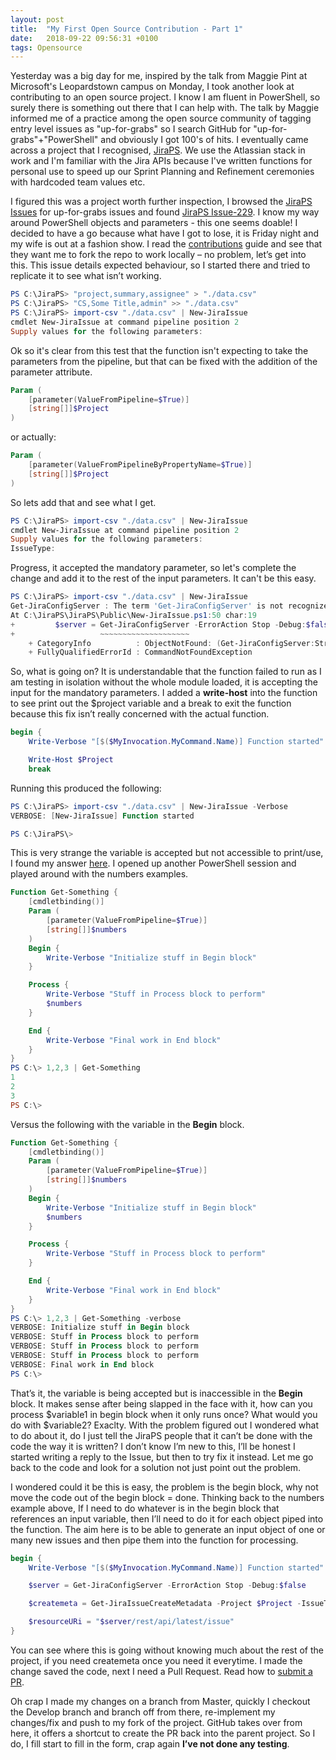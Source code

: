 ```yaml
---
layout: post
title:  "My First Open Source Contribution - Part 1"
date:   2018-09-22 09:56:31 +0100
tags: Opensource
---
```


Yesterday was a big day for me, inspired by the talk from Maggie Pint at Microsoft's Leopardstown campus on Monday, I took another look at contributing to an open source project. I know I am fluent in PowerShell, so surely there is something out there that I can help with. The talk by Maggie informed me of a practice among the open source community of tagging entry level issues as "up-for-grabs" so I search GitHub for "up-for-grabs"+"PowerShell" and obviously I got 100's of hits. I eventually came across a project that I recognised, [JiraPS](https://github.com/AtlassianPS/JiraPS/). We use the Atlassian stack in work and I'm familiar with the Jira APIs because I've written functions for personal use to speed up our Sprint Planning and Refinement ceremonies with hardcoded team values etc.

I figured this was a project worth further inspection, I browsed the [JiraPS Issues](https://github.com/AtlassianPS/JiraPS/issues/) for up-for-grabs issues and found [JiraPS Issue-229](https://github.com/AtlassianPS/JiraPS/issues/229). I know my way around PowerShell objects and parameters - this one seems doable! I decided to have a go because what have I got to lose, it is Friday night and my wife is out at a fashion show. I read the [contributions](https://atlassianps.org/docs/Contributing/) guide and see that they want me to fork the repo to work locally – no problem, let’s get into this.
This issue details expected behaviour, so I started there and tried to replicate it to see what isn’t working.

```powershell
PS C:\JiraPS> "project,summary,assignee" > "./data.csv"
PS C:\JiraPS> "CS,Some Title,admin" >> "./data.csv"
PS C:\JiraPS> import-csv "./data.csv" | New-JiraIssue
cmdlet New-JiraIssue at command pipeline position 2
Supply values for the following parameters:
```

Ok so it's clear from this test that the function isn't expecting to take the parameters from the pipeline, but that can be fixed with the addition of the parameter attribute.

```powershell
Param (
    [parameter(ValueFromPipeline=$True)]
    [string[]]$Project
)
```

or actually: 

```powershell
Param (
    [parameter(ValueFromPipelineByPropertyName=$True)]
    [string[]]$Project
)
```

So lets add that and see what I get.

```powershell
PS C:\JiraPS> import-csv "./data.csv" | New-JiraIssue
cmdlet New-JiraIssue at command pipeline position 2
Supply values for the following parameters:
IssueType:
```

Progress, it accepted the mandatory parameter, so let's complete the change and add it to the rest of the input parameters. It can't be this easy.

```powershell
PS C:\JiraPS> import-csv "./data.csv" | New-JiraIssue
Get-JiraConfigServer : The term 'Get-JiraConfigServer' is not recognized as the name of a cmdlet, function, script file, or operable program. Check the spelling of the name, or if a path was included, verify that the path is correct and try again.
At C:\JiraPS\JiraPS\Public\New-JiraIssue.ps1:50 char:19
+         $server = Get-JiraConfigServer -ErrorAction Stop -Debug:$fals ...
+                   ~~~~~~~~~~~~~~~~~~~~
    + CategoryInfo          : ObjectNotFound: (Get-JiraConfigServer:String) [], CommandNotFoundException
    + FullyQualifiedErrorId : CommandNotFoundException
```

So, what is going on? It is understandable that the function failed to run as I am testing in isolation without the whole module loaded, it is accepting the input for the mandatory parameters.
I added a **write-host** into the function to see print out the $project variable and a break to exit the function because this fix isn’t really concerned with the actual function.

```powershell
begin {
    Write-Verbose "[$($MyInvocation.MyCommand.Name)] Function started"

    Write-Host $Project
    break
```

Running this produced the following:

```powershell
PS C:\JiraPS> import-csv "./data.csv" | New-JiraIssue -Verbose
VERBOSE: [New-JiraIssue] Function started

PS C:\JiraPS\>
```

This is very strange the variable is accepted but not accessible to print/use, I found my answer [here]( https://learn-powershell.net/2013/05/07/tips-on-implementing-pipeline-support/). I opened up another PowerShell session and played around with the numbers examples. 

```powershell
Function Get-Something {
    [cmdletbinding()]
    Param (
        [parameter(ValueFromPipeline=$True)]
        [string[]]$numbers
    )
    Begin {
        Write-Verbose "Initialize stuff in Begin block"
    }

    Process {
        Write-Verbose "Stuff in Process block to perform"
        $numbers
    }

    End {
        Write-Verbose "Final work in End block"
    }
}
PS C:\> 1,2,3 | Get-Something
1
2
3
PS C:\>
```

Versus the following with the variable in the **Begin** block.

```powershell
Function Get-Something {
    [cmdletbinding()]
    Param (
        [parameter(ValueFromPipeline=$True)]
        [string[]]$numbers
    )
    Begin {
        Write-Verbose "Initialize stuff in Begin block"
        $numbers
    }

    Process {
        Write-Verbose "Stuff in Process block to perform"
    }

    End {
        Write-Verbose "Final work in End block"
    }
}
PS C:\> 1,2,3 | Get-Something -verbose
VERBOSE: Initialize stuff in Begin block
VERBOSE: Stuff in Process block to perform
VERBOSE: Stuff in Process block to perform
VERBOSE: Stuff in Process block to perform
VERBOSE: Final work in End block
PS C:\>
```

That’s it, the variable is being accepted but is inaccessible in the **Begin** block. It makes sense after being slapped in the face with it, how can you process $variable1 in begin block when it only runs once? What would you do with $variable2? Exaclty.
With the problem figured out I wondered what to do about it, do I just tell the JiraPS people that it can’t be done with the code the way it is written? I don’t know I’m new to this, I’ll be honest I started writing a reply to the Issue, but then to try fix it instead. Let me go back to the code and look for a solution not just point out the problem.

I wondered could it be this is easy, the problem is the begin block, why not move the code out of the begin block = done. Thinking back to the numbers example above, If I need to do whatever is in the begin block that references an input variable, then I’ll need to do it for each object piped into the function. The aim here is to be able to generate an input object of one or many new issues and then pipe them into the function for processing.

```powershell
begin {
    Write-Verbose "[$($MyInvocation.MyCommand.Name)] Function started"

    $server = Get-JiraConfigServer -ErrorAction Stop -Debug:$false

    $createmeta = Get-JiraIssueCreateMetadata -Project $Project -IssueType $IssueType -Credential $Credential -ErrorAction Stop -Debug:$false

    $resourceURi = "$server/rest/api/latest/issue"
}
```

You can see where this is going without knowing much about the rest of the project, if you need createmeta once you need it everytime. I made the change saved the code, next I need a Pull Request. Read how to [submit a PR](https://atlassianps.org/docs/Contributing/submitting-a-pr.html).

Oh crap I made my changes on a branch from Master, quickly I checkout the Develop branch and branch off from there, re-implement my changes/fix and push to my fork of the project.
GitHub takes over from here, it offers a shortcut to create the PR back into the parent project. So I do, I fill start to fill in the form, crap again **I’ve not done any testing**.
